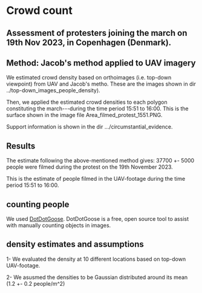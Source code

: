 # Crowd count
## Assessment of protesters joining the march on 19th Nov 2023, in Copenhagen (Denmark).

## Method: Jacob's method applied to UAV imagery

We estimated crowd density based on orthoimages (i.e. top-down viewpoint) from UAV and Jacob's metho. These are the images shown in dir ../top-down_images_people_density).

Then, we applied the estimated crowd densities to each polygon constituting the march---during the time period 15:51 to 16:00.
This is the surface shown in the image file Area_filmed_protest_1551.PNG.

Support information is shown in the dir .../circumstantial_evidence.


## Results

The estimate following the above-mentioned method gives: 37700 +- 5000 people were filmed during the protest on the 19th November 2023.

This is the estimate of people filmed in the UAV-footage during the time period 15:51 to 16:00.

## counting people

We used  [DotDotGoose](https://biodiversityinformatics.amnh.org/open_source/dotdotgoose/).
DotDotGoose is a free, open source tool to assist with manually counting objects in images.

## density estimates and assumptions

1- We evaluated the density at 10 different locations based on top-down UAV-footage.

2- We asusmed the densities to be Gaussian distributed around its mean (1.2 +- 0.2 people/m^2)


